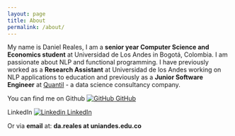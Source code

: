 ```yaml
---
layout: page
title: About
permalink: /about/
---
```


My name is Daniel Reales, I am a **senior year Computer Science and Economics student** at Universidad de Los Andes in Bogotá, Colombia. I am passionate about NLP and functional programming. I have previously worked as a **Research Assistant** at Universidad de los Andes working on NLP applications to education and previously as a **Junior Software Engineer** at [Quantil](https://quantil.co/) - a data science consultancy company.

You can find me on Github
[![GitHub](https://i.stack.imgur.com/tskMh.png) GitHub](https://github.com/danielrealesp)

LinkedIn
[![Linkedin](https://i.stack.imgur.com/gVE0j.png) LinkedIn](https://www.linkedin.com/in/daniel-reales-203224213)

Or via **email** at: **da.reales at uniandes.edu.co**

